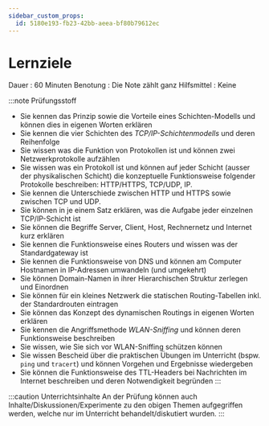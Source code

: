 ```yaml
---
sidebar_custom_props:
  id: 5180e193-fb23-42bb-aeea-bf80b79612ec
---
```

# Lernziele

Dauer
: 60 Minuten
Benotung
: Die Note zählt ganz
Hilfsmittel
: Keine

:::note Prüfungsstoff
- Sie kennen das Prinzip sowie die Vorteile eines Schichten-Modells und können dies in eigenen Worten erklären
- Sie kennen die vier Schichten des *TCP/IP-Schichtenmodells* und deren Reihenfolge
- Sie wissen was die Funktion von Protokollen ist und können zwei Netzwerkprotokolle aufzählen
- Sie wissen was ein Protokoll ist und können auf jeder Schicht (ausser der physikalischen Schicht) die konzeptuelle Funktionsweise folgender Protokolle beschreiben: HTTP/HTTPS, TCP/UDP, IP.
- Sie kennen die Unterschiede zwischen HTTP und HTTPS sowie zwischen TCP und UDP.
- Sie können in je einem Satz erklären, was die Aufgabe jeder einzelnen TCP/IP-Schicht ist
- Sie können die Begriffe Server, Client, Host, Rechnernetz und Internet kurz erklären
- Sie kennen die Funktionsweise eines Routers und wissen was der Standardgateway ist
- Sie kennen die Funktionsweise von DNS und können am Computer Hostnamen in IP-Adressen umwandeln (und umgekehrt)
- Sie können Domain-Namen in ihrer Hierarchischen Struktur zerlegen und Einordnen
- Sie können für ein kleines Netzwerk die statischen Routing-Tabellen inkl. der Standardrouten eintragen
- Sie können das Konzept des dynamischen Routings in eigenen Worten erklären
- Sie kennen die Angriffsmethode *WLAN-Sniffing* und können deren Funktionsweise beschreiben
- Sie wissen, wie Sie sich vor WLAN-Sniffing schützen können
- Sie wissen Bescheid über die praktischen Übungen im Unterricht (bspw. `ping` und `tracert`) und können Vorgehen und Ergebnisse wiedergeben
- Sie können die Funktionsweise des TTL-Headers bei Nachrichten im Internet beschreiben und deren Notwendigkeit begründen
:::


:::caution Unterrichtsinhalte
An der Prüfung können auch Inhalte/Diskussionen/Experimente zu den obigen Themen aufgegriffen werden, welche nur im Unterricht behandelt/diskutiert wurden.
:::
